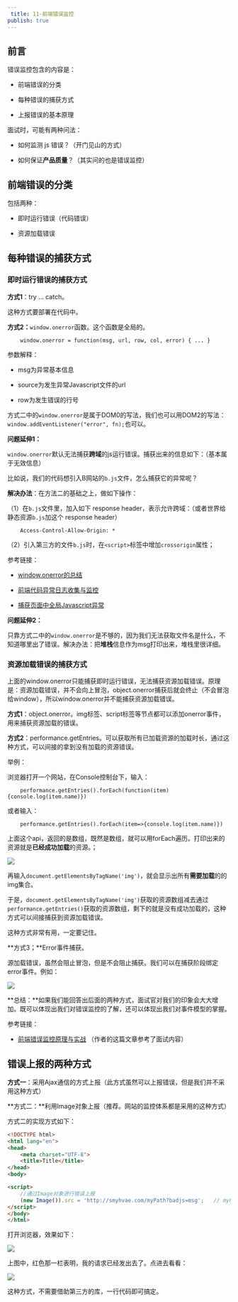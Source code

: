 ```yaml
---
 title: 11-前端错误监控
publish: true
---
```


<ArticleTopAd></ArticleTopAd>



## 前言

错误监控包含的内容是：

- 前端错误的分类

- 每种错误的捕获方式

- 上报错误的基本原理


面试时，可能有两种问法：

- 如何监测 js 错误？（开门见山的方式）

- 如何保证**产品质量**？（其实问的也是错误监控）


## 前端错误的分类

包括两种：

- 即时运行错误（代码错误）

- 资源加载错误


## 每种错误的捕获方式


### 即时运行错误的捕获方式

**方式1**：try ... catch。

这种方式要部署在代码中。

**方式2：**`window.onerror`函数。这个函数是全局的。

```
	window.onerror = function(msg, url, row, col, error) { ... }
```

参数解释：

- msg为异常基本信息

- source为发生异常Javascript文件的url

- row为发生错误的行号

方式二中的`window.onerror`是属于DOM0的写法，我们也可以用DOM2的写法：`window.addEventListener("error", fn);`也可以。

**问题延伸1：**

`window.onerror`默认无法捕获**跨域**的js运行错误。捕获出来的信息如下：（基本属于无效信息）


比如说，我们的代码想引入B网站的`b.js`文件，怎么捕获它的异常呢？

**解决办法**：在方法二的基础之上，做如下操作：


（1）在`b.js`文件里，加入如下 response header，表示允许跨域：（或者世界给静态资源`b.js`加这个 response header）

```
	Access-Control-Allow-Origin: *
```

（2）引入第三方的文件`b.js`时，在`<script>`标签中增加`crossorigin`属性；

参考链接：

- [window.onerror的总结](https://www.jianshu.com/p/315ffe6797b8)

- [前端代码异常日志收集与监控](http://www.cnblogs.com/hustskyking/archive/2015/08/20/fe-monitor.html)

- [捕获页面中全局Javascript异常](https://foio.github.io/javascript-global-exceptions/)


**问题延伸2：**

只靠方式二中的`window.onerror`是不够的，因为我们无法获取文件名是什么，不知道哪里出了错误。解决办法：把**堆栈**信息作为msg打印出来，堆栈里很详细。



### 资源加载错误的捕获方式

上面的window.onerror只能捕获即时运行错误，无法捕获资源加载错误。原理是：资源加载错误，并不会向上冒泡，object.onerror捕获后就会终止（不会冒泡给window），所以window.onerror并不能捕获资源加载错误。


**方式1**：object.onerror。img标签、script标签等节点都可以添加onerror事件，用来捕获资源加载的错误。


**方式2**：performance.getEntries。可以获取所有已加载资源的加载时长，通过这种方式，可以间接的拿到没有加载的资源错误。

举例：

浏览器打开一个网站，在Console控制台下，输入：

```
	performance.getEntries().forEach(function(item){console.log(item.name)})
```

或者输入：

```
	performance.getEntries().forEach(item=>{console.log(item.name)})
```


上面这个api，返回的是数组，既然是数组，就可以用forEach遍历。打印出来的资源就是**已经成功加载**的资源。；

![](http://img.smyhvae.com/20180311_2030.png)

再输入`document.getElementsByTagName('img')`，就会显示出所有**需要加载**的的img集合。

于是，`document.getElementsByTagName('img')`获取的资源数组减去通过`performance.getEntries()`获取的资源数组，剩下的就是没有成功加载的，这种方式可以间接捕获到资源加载错误。

这种方式非常有用，一定要记住。




**方式3；**Error事件捕获。

源加载错误，虽然会阻止冒泡，但是不会阻止捕获。我们可以在捕获阶段绑定error事件。例如：

![](http://img.smyhvae.com/20180311_2040.png)



**总结：**如果我们能回答出后面的两种方式，面试官对我们的印象会大大增加。既可以体现出我们对错误监控的了解，还可以体现出我们对事件模型的掌握。


参考链接：

- [前端错误监控原理与实战](http://www.cnblogs.com/gaoning/p/7928497.html) （作者的这篇文章参考了面试内容）


## 错误上报的两种方式

**方式一**：采用Ajax通信的方式上报（此方式虽然可以上报错误，但是我们并不采用这种方式）


**方式二：**利用Image对象上报（推荐。网站的监控体系都是采用的这种方式）

方式二的实现方式如下：

```html
<!DOCTYPE html>
<html lang="en">
<head>
    <meta charset="UTF-8">
    <title>Title</title>
</head>
<body>

<script>
	//通过Image对象进行错误上报
    (new Image()).src = 'http://smyhvae.com/myPath?badjs=msg';   // myPath表示上报的路径（我要上报到哪里去）。后面的内容是自己加的参数。
</script>
</body>
</html>

```


打开浏览器，效果如下：

![](http://img.smyhvae.com/20180311_2055.png)

上图中，红色那一栏表明，我的请求已经发出去了。点进去看看：

![](http://img.smyhvae.com/20180311_2057.png)

这种方式，不需要借助第三方的库，一行代码即可搞定。







